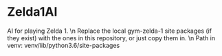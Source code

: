 # Zelda1AI
AI for playing Zelda 1. \n
Replace the local gym-zelda-1 site packages (if they exist) with the ones in this repository, or just copy them in. \n
Path in venv: venv/lib/python3.6/site-packages
